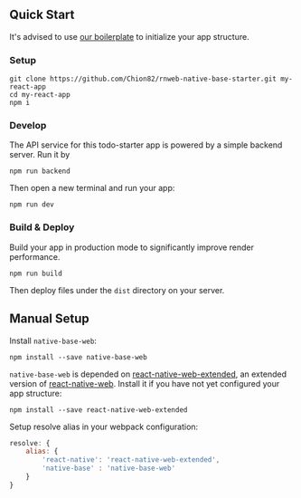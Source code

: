 Quick Start
-----------
It's advised to use [our boilerplate](https://github.com/Chion82/rnweb-native-base-starter) to initialize your app structure.

### Setup
```
git clone https://github.com/Chion82/rnweb-native-base-starter.git my-react-app
cd my-react-app
npm i
```

### Develop
The API service for this todo-starter app is powered by a simple backend server. Run it by
```
npm run backend
```
Then open a new terminal and run your app:
```
npm run dev
```

### Build & Deploy
Build your app in production mode to significantly improve render performance.
```
npm run build
```
Then deploy files under the `dist` directory on your server.

Manual Setup
------------
Install `native-base-web`:

```
npm install --save native-base-web
```

`native-base-web` is depended on [react-native-web-extended](https://github.com/Chion82/react-native-web-extended), an extended version of [react-native-web](https://github.com/necolas/react-native-web). Install it if you have not yet configured your app structure:

```
npm install --save react-native-web-extended
```

Setup resolve alias in your webpack configuration:

```JavaScript
resolve: {
	alias: {
		'react-native': 'react-native-web-extended',
		'native-base' : 'native-base-web'
	}
}
```
